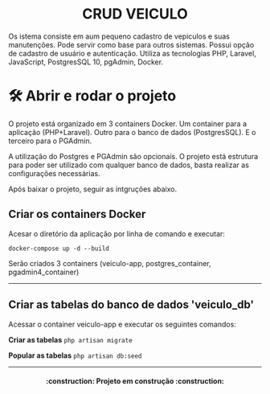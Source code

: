 <h1 align="center">CRUD VEICULO</h1>

Os istema consiste em aum pequeno cadastro de vepiculos e suas manutenções.
Pode servir como base para outros sistemas. Possui opção de cadastro de usuário e autenticação.
Utiliza as tecnologias PHP, Laravel, JavaScript, PostgresSQL 10, pgAdmin, Docker.


# 🛠️ Abrir e rodar o projeto
  O projeto está organizado em 3 containers Docker. Um container para a aplicação (PHP+Laravel). Outro para o banco de dados (PostgresSQL). E o terceiro para o PGAdmin.

  A utilização do Postgres e PGAdmin são opcionais. O projeto está estrutura para poder ser utilizado com qualquer banco de dados, basta realizar as configurações necessárias.

  Após baixar o projeto, seguir as intgruções abaixo.

## Criar os containers Docker
Acesar o diretório da aplicação por linha de comando e executar:

`docker-compose up -d --build`

Serão criados 3 containers (veiculo-app, postgres_container, pgadmin4_container)

-----------------------------------------------------------------------------------------------------------------------------------------------------------
## Criar as tabelas do banco de dados 'veiculo_db'
Acessar o container veiculo-app e executar os seguintes comandos:

**Criar as tabelas** `php artisan migrate`

**Popular as tabelas** `php artisan db:seed`

-----------------------------------------------------------------------------------------------------------------------------------------------------------

<h4 align="center"> 
    :construction:  Projeto em construção  :construction:
</h4>